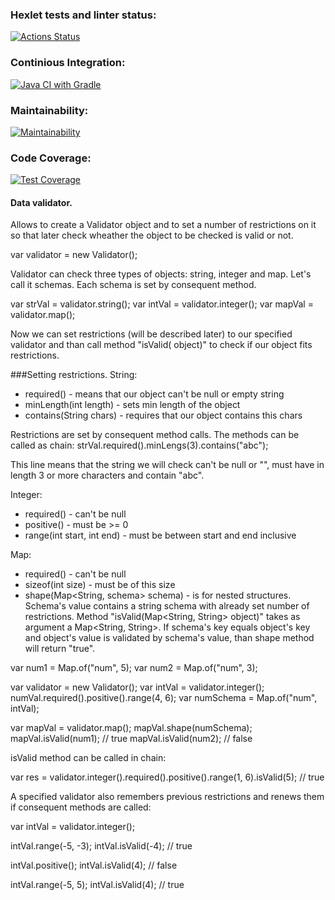 ### Hexlet tests and linter status:
[![Actions Status](https://github.com/roman-iork/java-project-78/actions/workflows/hexlet-check.yml/badge.svg)](https://github.com/roman-iork/java-project-78/actions)

### Continious Integration:
[![Java CI with Gradle](https://github.com/roman-iork/java-project-78/actions/workflows/CI_gradle_78.yml/badge.svg)](https://github.com/roman-iork/java-project-78/actions/workflows/CI_gradle_78.yml)

### Maintainability:
[![Maintainability](https://api.codeclimate.com/v1/badges/9adce84a919ce8fa5123/maintainability)](https://codeclimate.com/github/roman-iork/java-project-78/maintainability)

### Code Coverage:
[![Test Coverage](https://api.codeclimate.com/v1/badges/9adce84a919ce8fa5123/test_coverage)](https://codeclimate.com/github/roman-iork/java-project-78/test_coverage)


#### Data validator.
Allows to create a Validator object and to set a number of restrictions on it so that later check wheather the object to be checked is valid or not.

var validator = new Validator();

Validator can check three types of objects: string, integer and map. Let's call it schemas. Each schema is set by consequent method.

var strVal = validator.string();
var intVal = validator.integer();
var mapVal = validator.map();


Now we can set restrictions (will be described later) to our specified validator and than call method "isValid(<T> object)" to check if our object fits restrictions.

###Setting restrictions.
String:
 - required() - means that our object can't be null or empty string
 - minLength(int length) - sets min length of the object
 - contains(String chars) - requires that our object contains this chars  

Restrictions are set by consequent method calls. The methods can be called as chain:
   strVal.required().minLengs(3).contains("abc");
   
This line means that the string we will check can't be null or "", must have in length 3 or more characters and contain "abc".

Integer:
 - required() - can't be null
 - positive() - must be >= 0
 - range(int start, int end) - must be between start and end inclusive
 
Map:
 - required() - can't be null
 - sizeof(int size) - must be of this size
 - shape(Map<String, schema<String>> schema) - is for nested structures. Schema's value contains a string schema<String> with already set number of restrictions. Method "isValid(Map<String, String> object)" takes as argument a Map<String, String>. If schema's key equals object's key and object's value is validated by schema's value, than shape method will return "true".

var num1 = Map.of("num", 5);
var num2 = Map.of("num", 3);

var validator = new Validator();
var intVal = validator.integer();
numVal.required().positive().range(4, 6);
var numSchema = Map.of("num", intVal);

var mapVal = validator.map();
mapVal.shape(numSchema);
mapVal.isValid(num1); // true
mapVal.isValid(num2); // false

isValid method can be called in chain:

var res = validator.integer().required().positive().range(1, 6).isValid(5); // true

A specified validator also remembers previous restrictions and renews them if consequent methods are called:

var intVal = validator.integer();

intVal.range(-5, -3);
intVal.isValid(-4); // true

intVal.positive();
intVal.isValid(4); // false

intVal.range(-5, 5);
intVal.isValid(4); // true

